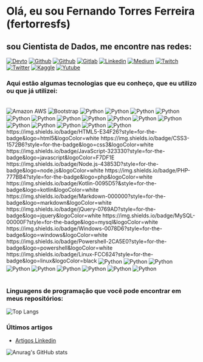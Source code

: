 # Olá, eu sou Fernando Torres Ferreira (fertorresfs)
## sou Cientista de Dados, me encontre nas redes:
[![Devto](https://img.shields.io/badge/dev.to-0A0A0A?style=for-the-badge&logo=devdotto&logoColor=white)](https://dev.to/fertorresf)
[![Github](https://img.shields.io/badge/GitHub-100000?style=for-the-badge&logo=github&logoColor=white)](https://github.com/fertorresf)
[![Github](https://img.shields.io/badge/GitHub-100000?style=for-the-badge&logo=github&logoColor=white)](https://github.com/fertorresfs)
[![Gitlab](https://img.shields.io/badge/GitLab-330F63?style=for-the-badge&logo=gitlab&logoColor=white)](https://gitlab.com/fertorresfs)
[![Linkedin](https://img.shields.io/badge/LinkedIn-0077B5?style=for-the-badge&logo=linkedin&logoColor=white)](https://www.linkedin.com/in/fertorresfs/)
[![Medium](https://img.shields.io/badge/Medium-12100E?style=for-the-badge&logo=medium&logoColor=white)](https://medium.com/@fertorresfs)
[![Twitch](https://img.shields.io/badge/Twitch-9146FF?style=for-the-badge&logo=twitch&logoColor=white)](https://www.twitch.tv/fertorresfs)
[![Twitter](https://img.shields.io/badge/Twitter-1DA1F2?style=for-the-badge&logo=twitter&logoColor=white)](https://x.com/fertorresfs)
[![Kaggle](https://img.shields.io/badge/Kaggle-20BEFF?style=for-the-badge&logo=Kaggle&logoColor=white)](https://www.kaggle.com/fertorresfs/)
[![Yutube](https://img.shields.io/badge/YouTube-FF0000?style=for-the-badge&logo=youtube&logoColor=white)](https://www.youtube.com/@fertorresfs)

### Aqui estão algumas tecnologias que eu conheço, que eu utilizo ou que já utilizei:

<div style="display: inline_block"><br/>
  <img align="center" alt="Amazon AWS" src="https://img.shields.io/badge/Amazon_AWS-FF9900?style=for-the-badge&logo=amazonaws&logoColor=white" />
  <img align="center" alt="Bootstrap" src="https://img.shields.io/badge/Bootstrap-563D7C?style=for-the-badge&logo=bootstrap&logoColor=white" />
  <img align="center" alt="Python" src="https://img.shields.io/badge/Python-3776AB?style=for-the-badge&logo=python&logoColor=white" />
  <img align="center" alt="Python" src="https://img.shields.io/badge/R-276DC3?style=for-the-badge&logo=r&logoColor=white" />
  <img align="center" alt="Python" src="https://img.shields.io/badge/RStudio-75AADB?style=for-the-badge&logo=RStudio&logoColor=white" />
  <img align="center" alt="Python" src="https://img.shields.io/badge/Django-092E20?style=for-the-badge&logo=django&logoColor=white" />
  <img align="center" alt="Python" src="https://img.shields.io/badge/C%2B%2B-00599C?style=for-the-badge&logo=c%2B%2B&logoColor=white" />
  <img align="center" alt="Python" src="https://img.shields.io/badge/Java-ED8B00?style=for-the-badge&logo=openjdk&logoColor=white" />
  <img align="center" alt="Python" src="https://img.shields.io/badge/Spring-6DB33F?style=for-the-badge&logo=spring&logoColor=white" />
  
  <img align="center" alt="Python" src="https://img.shields.io/badge/Oracle-F80000?style=for-the-badge&logo=Oracle&logoColor=white" />
  <img align="center" alt="Python" src="https://img.shields.io/badge/MongoDB-4EA94B?style=for-the-badge&logo=mongodb&logoColor=white" />
  <img align="center" alt="Python" src="https://img.shields.io/badge/PostgreSQL-316192?style=for-the-badge&logo=postgresql&logoColor=white" />
  <img align="center" alt="Python" src="https://img.shields.io/badge/Heroku-430098?style=for-the-badge&logo=heroku&logoColor=white" />
  <img align="center" alt="Python" src="https://img.shields.io/badge/Google_Cloud-4285F4?style=for-the-badge&logo=google-cloud&logoColor=white" />
  <img align="center" alt="Python" src="https://img.shields.io/badge/Microsoft_Azure-0089D6?style=for-the-badge&logo=microsoft-azure&logoColor=white" />
  <img align="center" alt="Python" src="https://img.shields.io/badge/Tableau-E97627?style=for-the-badge&logo=Tableau&logoColor=white" />
  <img align="center" alt="Python" src="https://img.shields.io/badge/TensorFlow-FF6F00?style=for-the-badge&logo=tensorflow&logoColor=white" />
  <img align="center" alt="Python" src="https://img.shields.io/badge/Databricks-FF3621?style=for-the-badge&logo=Databricks&logoColor=white" />
  https://img.shields.io/badge/HTML5-E34F26?style=for-the-badge&logo=html5&logoColor=white
  https://img.shields.io/badge/CSS3-1572B6?style=for-the-badge&logo=css3&logoColor=white
  https://img.shields.io/badge/JavaScript-323330?style=for-the-badge&logo=javascript&logoColor=F7DF1E
  https://img.shields.io/badge/Node.js-43853D?style=for-the-badge&logo=node.js&logoColor=white
  https://img.shields.io/badge/PHP-777BB4?style=for-the-badge&logo=php&logoColor=white
  https://img.shields.io/badge/Kotlin-0095D5?&style=for-the-badge&logo=kotlin&logoColor=white
  https://img.shields.io/badge/Markdown-000000?style=for-the-badge&logo=markdown&logoColor=white
  https://img.shields.io/badge/jQuery-0769AD?style=for-the-badge&logo=jquery&logoColor=white
  https://img.shields.io/badge/MySQL-00000F?style=for-the-badge&logo=mysql&logoColor=white
  https://img.shields.io/badge/Windows-0078D6?style=for-the-badge&logo=windows&logoColor=white
  https://img.shields.io/badge/Powershell-2CA5E0?style=for-the-badge&logo=powershell&logoColor=white
  https://img.shields.io/badge/Linux-FCC624?style=for-the-badge&logo=linux&logoColor=black
  <img align="center" alt="Python" src="https://img.shields.io/badge/Colab-F9AB00?style=for-the-badge&logo=googlecolab&color=525252" />
  <img align="center" alt="Python" src="https://img.shields.io/badge/PyCharm-000000.svg?&style=for-the-badge&logo=PyCharm&logoColor=white" />
  <img align="center" alt="Python" src="https://img.shields.io/badge/Notepad++-90E59A.svg?style=for-the-badge&logo=notepad%2B%2B&logoColor=black" />
  <img align="center" alt="Python" src="https://img.shields.io/badge/IntelliJ_IDEA-000000.svg?style=for-the-badge&logo=intellij-idea&logoColor=white" />
  <img align="center" alt="Python" src="https://img.shields.io/badge/-CodeChef-5B4638?style=for-the-badge&logo=CodeChef&logoColor=white" />
  <img align="center" alt="Python" src="https://img.shields.io/badge/sublime_text-%23575757.svg?&style=for-the-badge&logo=sublime-text&logoColor=important" />
  <img align="center" alt="Python" src="https://img.shields.io/badge/Visual_Studio-5C2D91?style=for-the-badge&logo=visual%20studio&logoColor=white" />
  <img align="center" alt="Python" src="https://img.shields.io/badge/Visual_Studio_Code-0078D4?style=for-the-badge&logo=visual%20studio%20code&logoColor=white" />
  <img align="center" alt="Python" src="https://img.shields.io/badge/GIT-E44C30?style=for-the-badge&logo=git&logoColor=white" />
</div>
<br/>

### Linguagens de programação que você pode encontrar em meus repositórios:
![Top Langs](https://github-readme-stats.vercel.app/api/top-langs/?username=fertorresfs&hide_progress=true)

### Últimos artigos

- [Artigos Linkedin](https://www.linkedin.com/in/fertorresfs/recent-activity/articles/)<br/>

![Anurag's GitHub stats](https://github-readme-stats.vercel.app/api?username=fertorresfs&show_icons=true&theme=radical)
